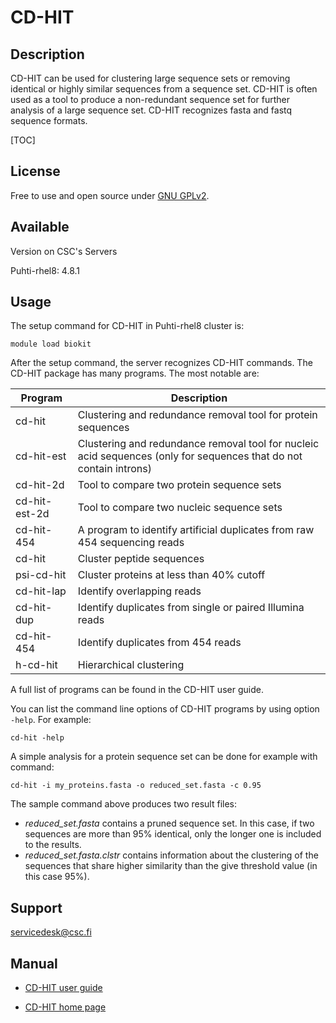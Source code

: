 
# CD-HIT
## Description

CD-HIT can be used for clustering large sequence sets or removing identical or highly similar sequences from a sequence set. 
CD-HIT is often used as a tool to produce a non-redundant sequence set for further analysis of a large sequence set. 
CD-HIT recognizes fasta and fastq sequence formats.

[TOC]

## License

Free to use and open source under [GNU GPLv2](https://www.gnu.org/licenses/old-licenses/gpl-2.0.html).

## Available
Version on CSC's Servers

Puhti-rhel8: 4.8.1 

## Usage

The setup command for CD-HIT in Puhti-rhel8 cluster is:
```text
module load biokit
```

After the setup command, the server recognizes CD-HIT commands. The CD-HIT package has many programs. The most notable are:

| Program | Description |
|---------|-------------|
|cd-hit |Clustering and redundance removal tool for protein sequences|
|cd-hit-est |	Clustering and redundance removal tool for nucleic acid sequences (only for sequences that do not contain introns)|
|cd-hit-2d | Tool to compare two protein sequence sets |
|cd-hit-est-2d | Tool to compare two nucleic sequence sets |
|cd-hit-454 | A program to identify artificial duplicates from raw 454 sequencing reads |
|cd-hit	| Cluster peptide sequences	|
|psi-cd-hit	| Cluster proteins at less than 40% cutoff	|
|cd-hit-lap	| Identify overlapping reads |
|cd-hit-dup | Identify duplicates from single or paired Illumina reads |	
|cd-hit-454 | Identify duplicates from 454 reads |
|h-cd-hit | Hierarchical clustering |	
 

A full list of programs can be found in the CD-HIT user guide.

You can list the command line options of CD-HIT programs by using option `-help`. For example:
```text
cd-hit -help
```

A simple analysis for a protein sequence set can be done for example with command:
```text
cd-hit -i my_proteins.fasta -o reduced_set.fasta -c 0.95
```
The sample command above produces two result files:

*   _reduced_set.fasta_ contains a pruned sequence set. In this case, if two sequences are more than 95% identical, only the longer one is included to the results.
*   _reduced_set.fasta.clstr_ contains information about the clustering of the sequences that share higher similarity than the give threshold value (in this case 95%).


## Support

servicedesk@csc.fi
## Manual

*   [CD-HIT user guide](https://github.com/weizhongli/cdhit/wiki)

*   [CD-HIT home page](http://weizhongli-lab.org/cd-hit/)

